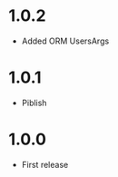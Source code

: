 

1.0.2
===============================================
- Added ORM UsersArgs

1.0.1
===============================================
- Piblish

1.0.0
===============================================
- First release